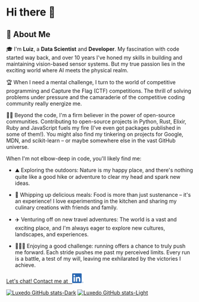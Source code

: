 # Hi there 👋

## 🚀 About Me

🎓 I'm **Luiz**, a **Data Scientist** and **Developer**. My fascination with code started way back, and over 10 years I've honed my skills in building and maintaining vision-based sensor systems. But my true passion lies in the exciting world where AI meets the physical realm.

🏆 When I need a mental challenge, I turn to the world of competitive programming and Capture the Flag (CTF) competitions. The thrill of solving problems under pressure and the camaraderie of the competitive coding community really energize me.

👨‍💻 Beyond the code, I'm a firm believer in the power of open-source communities. Contributing to open-source projects in Python, Rust, Elixir, Ruby and JavaScript fuels my fire (I've even got packages published in some of them!). You might also find my tinkering on projects for Google, MDN, and scikit-learn – or maybe somewhere else in the vast GitHub universe.

When I'm not elbow-deep in code, you'll likely find me:

* ⛰️ Exploring the outdoors: Nature is my happy place, and there's nothing quite like a good hike or adventure to clear my head and spark new ideas.

* 🍔 Whipping up delicious meals: Food is more than just sustenance – it's an experience! I love experimenting in the kitchen and sharing my culinary creations with friends and family.

* ✈️ Venturing off on new travel adventures: The world is a vast and exciting place, and I'm always eager to explore new cultures, landscapes, and experiences.

* 🏃🏻‍♂️ Enjoying a good challenge: running offers a chance to truly push me forward. Each stride pushes me past my perceived limits. Every run is a battle, a test of my will, leaving me exhilarated by the victories I achieve.

<a href="https://www.linkedin.com/in/luiz-nishino-amaral/" target="blank">Let's chat! Contact me at &nbsp; <img src="assets/LI-In-Bug.png"  width="30"></img></a>


[![Luxedo GitHub stats-Dark](https://github-readme-stats.vercel.app/api?username=luxedo&show_icons=true&theme=shadow_green#gh-dark-mode-only)](https://github.com/anuraghazra/github-readme-stats#gh-dark-mode-only)
[![Luxedo GitHub stats-Light](https://github-readme-stats.vercel.app/api?username=luxedo&show_icons=true&theme=shadow_green#gh-light-mode-only)](https://github.com/anuraghazra/github-readme-stats#gh-light-mode-only)
